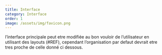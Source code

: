 ```yaml
---
title: Interface
category: Interface
order: 1
image: /assets/img/favicon.png
---
```

l’interface principale peut etre modifiée au bon vouloir de l’utilisateur en utilisant des layouts (#REF), cependant l’organisation par defaut devrait etre tres proche de celle donné ci dessous.
